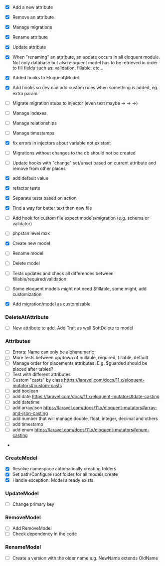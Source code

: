 - [x] Add a new attribute
- [x] Remove an attribute
- [x] Manage migrations
- [x] Rename attribute
- [x] Update attribute
- [x] When "renaming" an attribute, an update occurs in all eloquent module. Not only database but also eloquent model has to be retrieved in order to fill fields such as: validation, fillable, etc... 
- [x] Added hooks to Eloquent\Model
- [x] Add hooks so dev can add custom rules when something is added, eg. extra param
- [ ] Migrate migration stubs to injector (even text maybe -> -> ->)
- [ ] Manage indexes
- [ ] Manage relationships
- [ ] Manage timestamps
- [x] fix errors in injectors about variable not existant
- [ ] Migrations without changes to the db should not be created
- [ ] Update hooks with "change" set/unset based on current attribute and remove from other places
- [x] add default value
- [x] refactor tests
- [x] Separate tests based on action
- [x] Find a way for better text then new file
- [ ] Add hook for custom file expect models/migration (e.g. schema or validator)
- [ ] phpstan level max
- [x] Create new model
- [ ] Rename model
- [ ] Delete model
- [ ] Tests updates and check all differences between fillable/required/validation
- [ ] Some eloquent models might not need $fillable, some might, add customization
- [x] Add migration/model as customizable


### DeleteAtAttribute
- [ ] New attribute to add. Add Trait as well SoftDelete to model

### Attributes
- [ ] Errors: Name can only be alphanumeric
- [ ] More tests between up/down of nullable, required, fillable, default
- [ ] Manage order for placements attributes: E.g. $guarded should be placed after tables?
- [ ] Test with different attributes
- [ ] Custom "casts" by class https://laravel.com/docs/11.x/eloquent-mutators#custom-casts
- [ ] add boolean
- [ ] add date https://laravel.com/docs/11.x/eloquent-mutators#date-casting
- [ ] add datetime
- [ ] add array/json https://laravel.com/docs/11.x/eloquent-mutators#array-and-json-casting
- [ ] add number that will manage double, float, integer, decimal and others
- [ ] add timestamp
- [ ] add enum https://laravel.com/docs/11.x/eloquent-mutators#enum-casting
- 
### CreateModel
- [x] Resolve namespace automatically creating folders
- [x] Set path/Configure root folder for all models create
- [x] Handle exception: Model already exists

### UpdateModel
- [ ] Change primary key

### RemoveModel
- [ ] Add RemoveModel
- [ ] Check dependency in the code

### RenameModel
- [ ] Create a version with the older name e.g. NewName extends OldName

